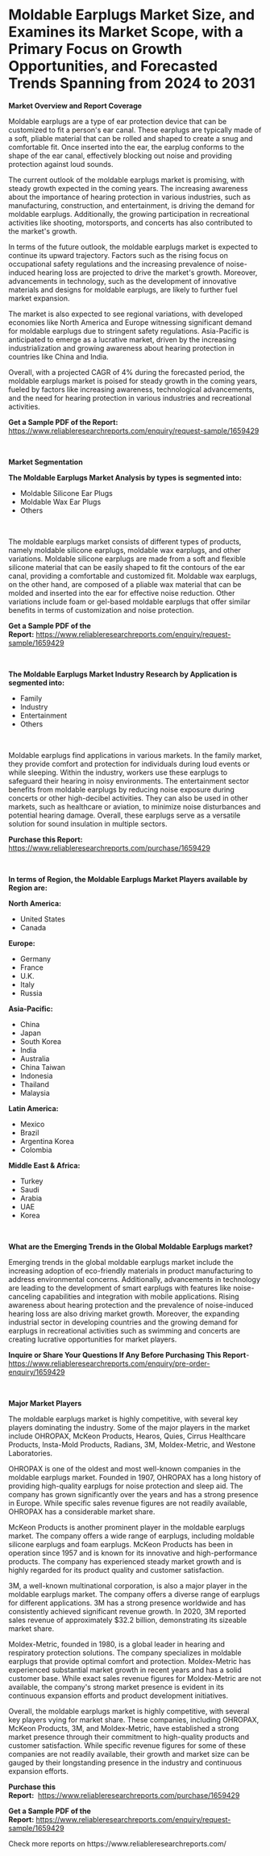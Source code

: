 <p><h1>Moldable Earplugs Market Size, and Examines its Market Scope, with a Primary Focus on Growth Opportunities, and Forecasted Trends Spanning from 2024 to 2031</h1></p><p><strong>Market Overview and Report Coverage</strong></p>
<p><p>Moldable earplugs are a type of ear protection device that can be customized to fit a person's ear canal. These earplugs are typically made of a soft, pliable material that can be rolled and shaped to create a snug and comfortable fit. Once inserted into the ear, the earplug conforms to the shape of the ear canal, effectively blocking out noise and providing protection against loud sounds.</p><p>The current outlook of the moldable earplugs market is promising, with steady growth expected in the coming years. The increasing awareness about the importance of hearing protection in various industries, such as manufacturing, construction, and entertainment, is driving the demand for moldable earplugs. Additionally, the growing participation in recreational activities like shooting, motorsports, and concerts has also contributed to the market's growth.</p><p>In terms of the future outlook, the moldable earplugs market is expected to continue its upward trajectory. Factors such as the rising focus on occupational safety regulations and the increasing prevalence of noise-induced hearing loss are projected to drive the market's growth. Moreover, advancements in technology, such as the development of innovative materials and designs for moldable earplugs, are likely to further fuel market expansion.</p><p>The market is also expected to see regional variations, with developed economies like North America and Europe witnessing significant demand for moldable earplugs due to stringent safety regulations. Asia-Pacific is anticipated to emerge as a lucrative market, driven by the increasing industrialization and growing awareness about hearing protection in countries like China and India.</p><p>Overall, with a projected CAGR of 4% during the forecasted period, the moldable earplugs market is poised for steady growth in the coming years, fueled by factors like increasing awareness, technological advancements, and the need for hearing protection in various industries and recreational activities.</p></p>
<p><strong>Get a Sample PDF of the Report:</strong> <a href="https://www.reliableresearchreports.com/enquiry/request-sample/1659429">https://www.reliableresearchreports.com/enquiry/request-sample/1659429</a></p>
<p>&nbsp;</p>
<p><strong>Market Segmentation</strong></p>
<p><strong>The Moldable Earplugs Market Analysis by types is segmented into:</strong></p>
<p><ul><li>Moldable Silicone Ear Plugs</li><li>Moldable Wax Ear Plugs</li><li>Others</li></ul></p>
<p>&nbsp;</p>
<p><p>The moldable earplugs market consists of different types of products, namely moldable silicone earplugs, moldable wax earplugs, and other variations. Moldable silicone earplugs are made from a soft and flexible silicone material that can be easily shaped to fit the contours of the ear canal, providing a comfortable and customized fit. Moldable wax earplugs, on the other hand, are composed of a pliable wax material that can be molded and inserted into the ear for effective noise reduction. Other variations include foam or gel-based moldable earplugs that offer similar benefits in terms of customization and noise protection.</p></p>
<p><strong>Get a Sample PDF of the Report:</strong>&nbsp;<a href="https://www.reliableresearchreports.com/enquiry/request-sample/1659429">https://www.reliableresearchreports.com/enquiry/request-sample/1659429</a></p>
<p>&nbsp;</p>
<p><strong>The Moldable Earplugs Market Industry Research by Application is segmented into:</strong></p>
<p><ul><li>Family</li><li>Industry</li><li>Entertainment</li><li>Others</li></ul></p>
<p>&nbsp;</p>
<p><p>Moldable earplugs find applications in various markets. In the family market, they provide comfort and protection for individuals during loud events or while sleeping. Within the industry, workers use these earplugs to safeguard their hearing in noisy environments. The entertainment sector benefits from moldable earplugs by reducing noise exposure during concerts or other high-decibel activities. They can also be used in other markets, such as healthcare or aviation, to minimize noise disturbances and potential hearing damage. Overall, these earplugs serve as a versatile solution for sound insulation in multiple sectors.</p></p>
<p><strong>Purchase this Report:</strong>&nbsp; <a href="https://www.reliableresearchreports.com/purchase/1659429">https://www.reliableresearchreports.com/purchase/1659429</a></p>
<p>&nbsp;</p>
<p><strong>In terms of Region, the Moldable Earplugs Market Players available by Region are:</strong></p>
<p>
    <p> <strong> North America: </strong>
        <ul>
            <li>United States</li>
            <li>Canada</li>
        </ul>
        </p> 
    <p> <strong> Europe: </strong>
        <ul>
            <li>Germany</li>
            <li>France</li>
            <li>U.K.</li>
            <li>Italy</li>
            <li>Russia</li>
        </ul>
        </p> 
    <p> <strong> Asia-Pacific: </strong>
        <ul>
            <li>China</li>
            <li>Japan</li>
            <li>South Korea</li>
            <li>India</li>
            <li>Australia</li>
            <li>China Taiwan</li>
            <li>Indonesia</li>
            <li>Thailand</li>
            <li>Malaysia</li>
        </ul>
        </p> 
    <p> <strong> Latin America: </strong>
        <ul>
            <li>Mexico</li>
            <li>Brazil</li>
            <li>Argentina Korea</li>
            <li>Colombia</li>
        </ul>
        </p> 
    <p> <strong> Middle East & Africa: </strong>
        <ul>
            <li>Turkey</li>
            <li>Saudi</li>
            <li>Arabia</li>
            <li>UAE</li>
            <li>Korea</li>
        </ul>
    </p>
    </p>
<p>&nbsp;</p>
<p><strong>What are the Emerging Trends in the Global Moldable Earplugs market?</strong></p>
<p><p>Emerging trends in the global moldable earplugs market include the increasing adoption of eco-friendly materials in product manufacturing to address environmental concerns. Additionally, advancements in technology are leading to the development of smart earplugs with features like noise-canceling capabilities and integration with mobile applications. Rising awareness about hearing protection and the prevalence of noise-induced hearing loss are also driving market growth. Moreover, the expanding industrial sector in developing countries and the growing demand for earplugs in recreational activities such as swimming and concerts are creating lucrative opportunities for market players.</p></p>
<p><strong>Inquire or Share Your Questions If Any Before Purchasing This Report</strong>- <a href="https://www.reliableresearchreports.com/enquiry/pre-order-enquiry/1659429">https://www.reliableresearchreports.com/enquiry/pre-order-enquiry/1659429</a></p>
<p>&nbsp;</p>
<p><strong>Major Market Players</strong></p>
<p><p>The moldable earplugs market is highly competitive, with several key players dominating the industry. Some of the major players in the market include OHROPAX, McKeon Products, Hearos, Quies, Cirrus Healthcare Products, Insta-Mold Products, Radians, 3M, Moldex-Metric, and Westone Laboratories. </p><p>OHROPAX is one of the oldest and most well-known companies in the moldable earplugs market. Founded in 1907, OHROPAX has a long history of providing high-quality earplugs for noise protection and sleep aid. The company has grown significantly over the years and has a strong presence in Europe. While specific sales revenue figures are not readily available, OHROPAX has a considerable market share.</p><p>McKeon Products is another prominent player in the moldable earplugs market. The company offers a wide range of earplugs, including moldable silicone earplugs and foam earplugs. McKeon Products has been in operation since 1957 and is known for its innovative and high-performance products. The company has experienced steady market growth and is highly regarded for its product quality and customer satisfaction.</p><p>3M, a well-known multinational corporation, is also a major player in the moldable earplugs market. The company offers a diverse range of earplugs for different applications. 3M has a strong presence worldwide and has consistently achieved significant revenue growth. In 2020, 3M reported sales revenue of approximately $32.2 billion, demonstrating its sizeable market share.</p><p>Moldex-Metric, founded in 1980, is a global leader in hearing and respiratory protection solutions. The company specializes in moldable earplugs that provide optimal comfort and protection. Moldex-Metric has experienced substantial market growth in recent years and has a solid customer base. While exact sales revenue figures for Moldex-Metric are not available, the company's strong market presence is evident in its continuous expansion efforts and product development initiatives.</p><p>Overall, the moldable earplugs market is highly competitive, with several key players vying for market share. These companies, including OHROPAX, McKeon Products, 3M, and Moldex-Metric, have established a strong market presence through their commitment to high-quality products and customer satisfaction. While specific revenue figures for some of these companies are not readily available, their growth and market size can be gauged by their longstanding presence in the industry and continuous expansion efforts.</p></p>
<p><strong>Purchase this Report:</strong>&nbsp;&nbsp;<a href="https://www.reliableresearchreports.com/purchase/1659429">https://www.reliableresearchreports.com/purchase/1659429</a></p>
<p></p>
<p><strong>Get a Sample PDF of the Report:</strong>&nbsp;<a href="https://www.reliableresearchreports.com/enquiry/request-sample/1659429">https://www.reliableresearchreports.com/enquiry/request-sample/1659429</a></p>
<p>Check more reports on https://www.reliableresearchreports.com/</p>